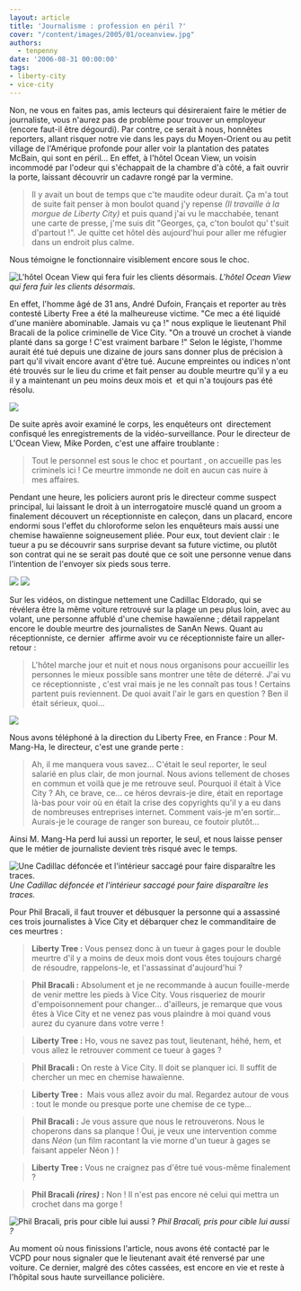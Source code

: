 ```yaml
---
layout: article
title: 'Journalisme : profession en péril ?'
cover: "/content/images/2005/01/oceanview.jpg"
authors:
  - tenpenny
date: '2006-08-31 00:00:00'
tags:
- liberty-city
- vice-city
---
```


Non, ne vous en faites pas, amis lecteurs qui désireraient faire le métier de journaliste, vous n'aurez pas de problème pour trouver un employeur (encore faut-il être dégourdi). Par contre, ce serait à nous, honnêtes reporters, allant risquer notre vie&nbsp;dans les pays du Moyen-Orient ou&nbsp;au petit village&nbsp;de l'Amérique profonde&nbsp;pour aller voir la plantation des patates McBain, qui sont en péril... En effet, à l'hôtel Ocean View, un voisin incommodé par l'odeur qui s'échappait de la chambre d'à côté, a fait ouvrir la porte, laissant découvrir un cadavre rongé par la vermine.

> Il y avait un bout de temps que c'te maudite odeur durait. Ça m'a tout de suite fait penser à mon boulot quand j'y repense _(Il travaille à la morgue de Liberty City)_ et puis quand j'ai vu le macchabée, tenant une carte de presse,&nbsp;j'me suis dit "Georges, ça, c'ton boulot qu' t'suit d'partout !". Je quitte cet hôtel dès aujourd'hui pour aller me réfugier dans un endroit plus calme.

Nous témoigne le&nbsp;fonctionnaire visiblement encore sous le choc.

![L'hôtel Ocean View qui fera fuir les clients désormais.](/content/images/2005/01/oceanview.jpg)
_L'hôtel Ocean View qui fera fuir les clients désormais._

En effet, l'homme âgé&nbsp;de 31 ans, André Dufoin, Français et reporter au très contesté Liberty Free a été la malheureuse victime. "Ce mec a été liquidé d'une manière abominable. Jamais vu ça !" nous explique le lieutenant&nbsp;Phil Bracali&nbsp;de la police criminelle de Vice City. "On a trouvé un crochet à viande planté dans sa gorge ! C'est vraiment barbare !" Selon le légiste, l'homme aurait été tué depuis une dizaine de jours sans donner plus de précision à part qu'il vivait encore avant d'être tué. Aucune empreintes ou indices n'ont été trouvés sur le lieu du crime et fait penser au double meurtre qu'il y a eu il y a maintenant un peu moins&nbsp;deux mois et&nbsp; et qui n'a toujours pas été résolu.

![](/content/images/2005/01/scenecrime.jpg)

De suite après avoir examiné le corps, les enquêteurs ont&nbsp;&nbsp;directement confisqué les enregistrements de la vidéo-surveillance. Pour le directeur de L'Ocean View, Mike Porden, c'est une affaire troublante :

> Tout le personnel est sous le choc et pourtant , on accueille pas les criminels ici ! Ce meurtre immonde ne doit en aucun cas nuire&nbsp;à mes&nbsp;affaires.

Pendant une heure, les policiers auront pris le directeur comme suspect principal, lui laissant le droit à un interrogatoire musclé quand un groom a finalement découvert un réceptionniste en caleçon,&nbsp;dans un placard, encore endormi sous l'effet du chloroforme selon les enquêteurs mais aussi une chemise hawaïenne soigneusement pliée. Pour eux, tout devient clair : le tueur a pu se découvrir sans surprise devant sa future victime, ou plutôt son contrat qui ne se serait pas douté que ce soit&nbsp;une personne&nbsp;venue dans l'intention de l'envoyer six pieds sous terre.

![](/content/images/2005/01/oceancam1.jpg)
![](/content/images/2005/01/oceancam2.jpg)

Sur les vidéos, on distingue nettement une Cadillac Eldorado, qui se révélera être la même voiture retrouvé sur la plage un peu plus loin,&nbsp;avec au volant, une personne affublé d'une chemise hawaïenne ; détail rappelant encore le double meurtre des journalistes de SanAn News. Quant au réceptionniste, ce dernier&nbsp; affirme avoir vu ce réceptionniste faire un aller-retour :

> L'hôtel marche jour et nuit et nous nous organisons pour accueillir les personnes le mieux possible sans montrer une tête de déterré. J'ai vu ce réceptionniste , c'est vrai mais je ne les connaît pas tous ! Certains partent puis reviennent. De quoi avait l'air le gars en question ? Ben il était sérieux, quoi...

![](/content/images/2005/01/oceancam3.jpg)

Nous avons téléphoné à la direction du Liberty Free, en France : Pour M. Mang-Ha, le directeur, c'est une grande perte :

> Ah, il me manquera vous savez... C'était le seul reporter, le seul salarié en plus clair, de mon journal. Nous avions tellement de choses en commun et voilà que je me retrouve seul. Pourquoi il était à Vice City ? Ah, ce brave, ce... ce héros devrais-je dire, était en reportage là-bas pour voir où en était la crise des copyrights qu'il y a eu dans de nombreuses entreprises internet. Comment vais-je m'en sortir... Aurais-je le courage de ranger son bureau, ce foutoir plutôt...

Ainsi M. Mang-Ha perd lui aussi un&nbsp;reporter, le seul,&nbsp;et nous laisse penser que le métier de journaliste devient très risqué avec le temps.

![Une Cadillac défoncée et l'intérieur saccagé pour faire disparaître les traces.](/content/images/2005/01/eldocass_e.jpg)
_Une Cadillac défoncée et l'intérieur saccagé pour faire disparaître les traces._

Pour Phil Bracali, il faut trouver et débusquer la personne qui a assassiné ces trois journalistes à Vice City et débarquer chez le commanditaire de ces&nbsp;meurtres :

> **Liberty Tree :** Vous pensez donc à un tueur à gages pour le double meurtre d'il y a moins de deux mois dont vous êtes toujours chargé de résoudre, rappelons-le, et l'assassinat d'aujourd'hui ?

> **Phil Bracali :** Absolument et je ne recommande à aucun fouille-merde de venir mettre les pieds à Vice City. Vous risqueriez de mourir d'empoisonnement pour changer... d'ailleurs, je remarque que vous êtes à Vice City et ne venez pas vous plaindre à moi quand vous aurez du cyanure dans votre verre !

> **Liberty Tree :** Ho, vous ne savez pas tout, lieutenant, héhé, hem, et vous allez le retrouver comment ce tueur à gages ?

> **Phil Bracali :** On reste à Vice City. Il doit se planquer ici. Il suffit de chercher un mec en chemise hawaïenne.

> **Liberty Tree :** &nbsp;Mais vous allez avoir du mal. Regardez autour de vous : tout le monde ou presque porte une chemise de ce type...

> **Phil Bracali :** Je vous assure que nous le retrouverons. Nous le choperons dans sa planque ! Oui, je veux une intervention comme dans _Néon_ (un film racontant la vie morne d'un tueur à gages se faisant appeler Néon&nbsp;) !

> **Liberty Tree :** Vous ne craignez pas d'être tué vous-même finalement ?

> **Phil Bracali _(rires)_ :** Non ! Il n'est pas encore né celui qui mettra un crochet dans ma gorge !

![Phil Bracali, pris pour cible lui aussi ?](/content/images/2005/01/phil_bracali.jpg)
_Phil Bracali, pris pour cible lui aussi ?_

Au moment où nous finissions l'article, nous avons été contacté par le VCPD pour nous signaler que le lieutenant avait été renversé par une voiture. Ce dernier, malgré des côtes cassées, est encore en vie et reste à l'hôpital sous haute surveillance policière.